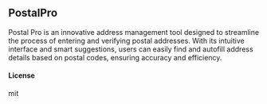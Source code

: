 ## PostalPro

Postal Pro is an innovative address management tool designed to streamline the process of entering and verifying postal addresses. With its intuitive interface and smart suggestions, users can easily find and autofill address details based on postal codes, ensuring accuracy and efficiency.

#### License

mit